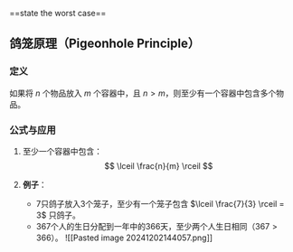==state the worst case==
## **鸽笼原理（Pigeonhole Principle）**

### **定义**  
如果将 $n$ 个物品放入 $m$ 个容器中，且 $n > m$，则至少有一个容器中包含多个物品。

### **公式与应用**  
1. 至少一个容器中包含：
$$
\lceil \frac{n}{m} \rceil
$$

2. **例子**：
   - 7只鸽子放入3个笼子，至少有一个笼子包含 $\lceil \frac{7}{3} \rceil = 3$ 只鸽子。
   - 367个人的生日分配到一年中的366天，至少两个人生日相同（$367 > 366$）。
![[Pasted image 20241202144057.png]]